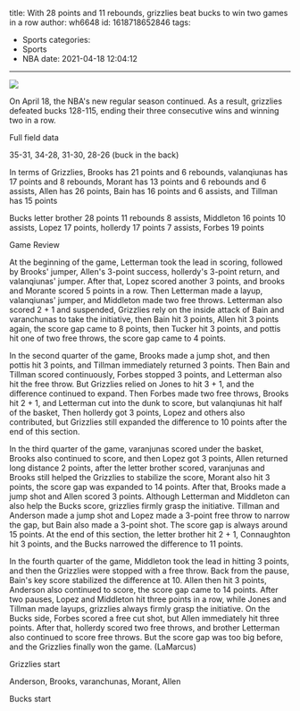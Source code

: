 title: With 28 points and 11 rebounds, grizzlies beat bucks to win two games in a row
author: wh6648
id: 1618718652846
tags: 
- Sports
categories: 
- Sports
- NBA
date: 2021-04-18 12:04:12
---
![](https://p1.itc.cn/q_70/images01/20210418/5f486c089a9145769bd584ebb788c5ad.jpeg)


On April 18, the NBA's new regular season continued. As a result, grizzlies defeated bucks 128-115, ending their three consecutive wins and winning two in a row.

Full field data

35-31, 34-28, 31-30, 28-26 (buck in the back)

In terms of Grizzlies, Brooks has 21 points and 6 rebounds, valanqiunas has 17 points and 8 rebounds, Morant has 13 points and 6 rebounds and 6 assists, Allen has 26 points, Bain has 16 points and 6 assists, and Tillman has 15 points

Bucks letter brother 28 points 11 rebounds 8 assists, Middleton 16 points 10 assists, Lopez 17 points, hollerdy 17 points 7 assists, Forbes 19 points

Game Review

At the beginning of the game, Letterman took the lead in scoring, followed by Brooks' jumper, Allen's 3-point success, hollerdy's 3-point return, and valanqiunas' jumper. After that, Lopez scored another 3 points, and brooks and Morante scored 5 points in a row. Then Letterman made a layup, valanqiunas' jumper, and Middleton made two free throws. Letterman also scored 2 + 1 and suspended, Grizzlies rely on the inside attack of Bain and varanchunas to take the initiative, then Bain hit 3 points, Allen hit 3 points again, the score gap came to 8 points, then Tucker hit 3 points, and pottis hit one of two free throws, the score gap came to 4 points.

In the second quarter of the game, Brooks made a jump shot, and then pottis hit 3 points, and Tillman immediately returned 3 points. Then Bain and Tillman scored continuously, Forbes stopped 3 points, and Letterman also hit the free throw. But Grizzlies relied on Jones to hit 3 + 1, and the difference continued to expand. Then Forbes made two free throws, Brooks hit 2 + 1, and Letterman cut into the dunk to score, but valanqiunas hit half of the basket, Then hollerdy got 3 points, Lopez and others also contributed, but Grizzlies still expanded the difference to 10 points after the end of this section.

In the third quarter of the game, varanjunas scored under the basket, Brooks also continued to score, and then Lopez got 3 points, Allen returned long distance 2 points, after the letter brother scored, varanjunas and Brooks still helped the Grizzlies to stabilize the score, Morant also hit 3 points, the score gap was expanded to 14 points. After that, Brooks made a jump shot and Allen scored 3 points. Although Letterman and Middleton can also help the Bucks score, grizzlies firmly grasp the initiative. Tillman and Anderson made a jump shot and Lopez made a 3-point free throw to narrow the gap, but Bain also made a 3-point shot. The score gap is always around 15 points. At the end of this section, the letter brother hit 2 + 1, Connaughton hit 3 points, and the Bucks narrowed the difference to 11 points.

In the fourth quarter of the game, Middleton took the lead in hitting 3 points, and then the Grizzlies were stopped with a free throw. Back from the pause, Bain's key score stabilized the difference at 10. Allen then hit 3 points, Anderson also continued to score, the score gap came to 14 points. After two pauses, Lopez and Middleton hit three points in a row, while Jones and Tillman made layups, grizzlies always firmly grasp the initiative. On the Bucks side, Forbes scored a free cut shot, but Allen immediately hit three points. After that, hollerdy scored two free throws, and brother Letterman also continued to score free throws. But the score gap was too big before, and the Grizzlies finally won the game. (LaMarcus)

Grizzlies start

Anderson, Brooks, varanchunas, Morant, Allen

Bucks start

